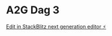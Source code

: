 # A2G Dag 3

[Edit in StackBlitz next generation editor ⚡️](https://stackblitz.com/~/github.com/Enforsix/chr-about-me)
